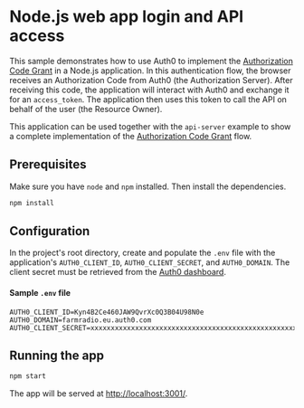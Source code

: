 # Node.js web app login and API access

This sample demonstrates how to use Auth0 to implement the [Authorization Code Grant](https://tools.ietf.org/html/rfc6749#section-4.1) in a Node.js application. In this authentication flow, the browser receives an Authorization Code from Auth0 (the Authorization Server). After receiving this code, the application will interact with Auth0 and exchange it for an `access_token`. The application then uses this token to call the API on behalf of the user (the Resource Owner).

This application can be used together with the `api-server` example to show a complete implementation of the [Authorization Code Grant](https://tools.ietf.org/html/rfc6749#section-4.1) flow. 

## Prerequisites

Make sure you have `node` and `npm` installed. Then install the dependencies.

```bash
npm install
```

## Configuration

In the project's root directory, create and populate the `.env` file with the application's `AUTH0_CLIENT_ID`, `AUTH0_CLIENT_SECRET`, and `AUTH0_DOMAIN`. The client secret must be retrieved from the [Auth0 dashboard](https://manage.auth0.com/#/clients/Kyn4B2Ce460JAW9QvrXc0Q3B04U98N0e/settings). 

#### Sample `.env` file

```
AUTH0_CLIENT_ID=Kyn4B2Ce460JAW9QvrXc0Q3B04U98N0e
AUTH0_DOMAIN=farmradio.eu.auth0.com
AUTH0_CLIENT_SECRET=xxxxxxxxxxxxxxxxxxxxxxxxxxxxxxxxxxxxxxxxxxxxxxxxxxxxxxxxxxxxxxxx
```

## Running the app

```bash
npm start
```

The app will be served at [http://localhost:3001/](http://localhost:3001/).
